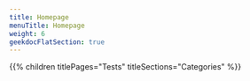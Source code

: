 ```yaml
---
title: Homepage
menuTitle: Homepage
weight: 6 
geekdocFlatSection: true
---
```


{{% children titlePages="Tests" titleSections="Categories" %}}
